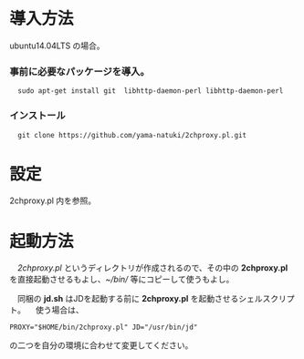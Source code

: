 

# 導入方法

ubuntu14.04LTS の場合。

### 事前に必要なパッケージを導入。

`  sudo apt-get install git  libhttp-daemon-perl libhttp-daemon-perl`

### インストール

`  git clone https://github.com/yama-natuki/2chproxy.pl.git`

# 設定

 2chproxy.pl 内を参照。

# 起動方法

　_2chproxy.pl_ というディレクトリが作成されるので、その中の **2chproxy.pl** を直接起動させるもよし、_~/bin/_ 等にコピーして使うもよし。

　同梱の **jd.sh** はJDを起動する前に **2chproxy.pl** を起動させるシェルスクリプト。
　使う場合は、

`
    PROXY="$HOME/bin/2chproxy.pl"
    JD="/usr/bin/jd"
`

の二つを自分の環境に合わせて変更してください。
